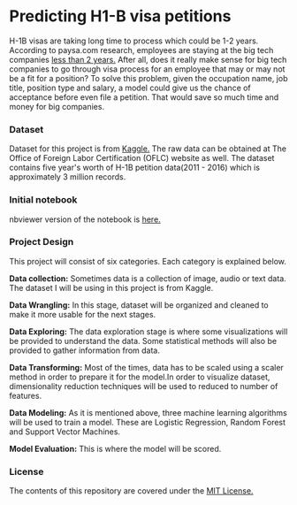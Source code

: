 # Predicting H1-B visa petitions

H-1B visas are taking long time to process which could be 1-2 years. According to paysa.com research, employees are staying at the big tech companies [less than 2 years.][2] After all, does it really make sense for big tech companies to go through visa process for an employee that may or may not be a fit for a position? To solve this problem, given the occupation name, job title, position type and salary, a model could give us the chance of acceptance before even file a petition. That would save so much time and money for big companies. 


### Dataset
Dataset for this project is from [Kaggle.][1] The raw data can be obtained at The Office of Foreign Labor Certification (OFLC) website as well. The dataset contains five year's worth of H-1B petition data(2011 - 2016) which is approximately 3 million records. 

### Initial notebook
nbviewer version of the notebook is [here.][3]

### Project Design

This project will consist of six categories. Each category is explained below. 

**Data collection:** Sometimes data is a collection of image, audio or text data. The dataset I will be using in this project is from Kaggle.

**Data Wrangling:** In this stage, dataset will be organized and cleaned to make it more usable for the next stages. 

**Data Exploring:** The data exploration stage is where some visualizations will be provided to understand the data. Some statistical methods will also be provided to gather information from data.

**Data Transforming:** Most of the times, data has to be scaled using a scaler method in order to prepare it for the model.In order to visualize dataset, dimensionality reduction techniques will be used to reduced to number of features. 

**Data Modeling:** As it is mentioned above, three machine learning algorithms will be used to train a model. These are Logistic Regression, Random Forest and Support Vector Machines. 

**Model Evaluation:** This is where the model will be scored.

### License
The contents of this repository are covered under the [MIT License.][4]


[1]: https://www.kaggle.com/nsharan/h-1b-visa
[2]: https://en.wikipedia.org/wiki/H-1B_visa#Duration_of_stay
[3]: https://github.com/numanyilmaz/Capstone/blob/master/Capstone.ipynb
[4]: https://github.com/numanyilmaz/Capstone/blob/master/LICENSE

